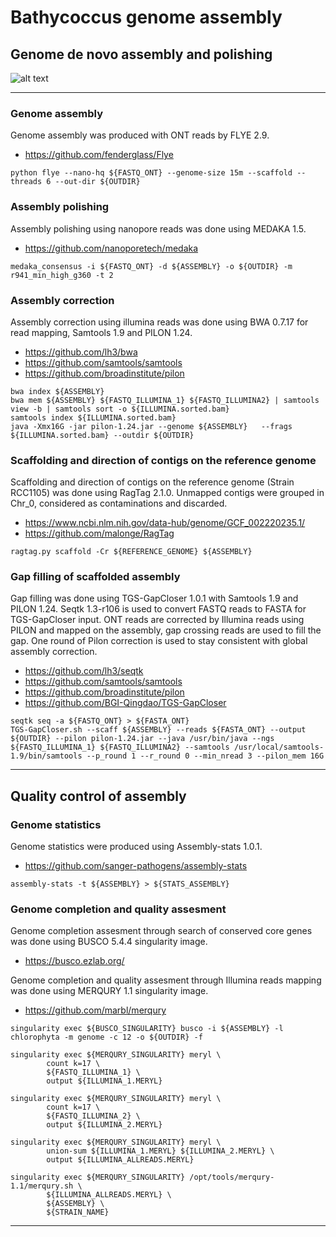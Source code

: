 # Bathycoccus genome assembly
## Genome de novo assembly and polishing

![alt text](https://github.com/LouisDennu/BathycoccusPangenome/blob/main/Assembly/Bathycoccus_pangenome_pipelines-Genome_assembly_pipeline.png)

---

### Genome assembly

Genome assembly was produced with ONT reads by FLYE 2.9.

- https://github.com/fenderglass/Flye

```shell
python flye --nano-hq ${FASTQ_ONT} --genome-size 15m --scaffold --threads 6 --out-dir ${OUTDIR}
```

### Assembly polishing

Assembly polishing using nanopore reads was done using MEDAKA 1.5.

- https://github.com/nanoporetech/medaka

```shell
medaka_consensus -i ${FASTQ_ONT} -d ${ASSEMBLY} -o ${OUTDIR} -m r941_min_high_g360 -t 2
```

### Assembly correction

Assembly correction using illumina reads was done using BWA 0.7.17 for read mapping, Samtools 1.9 and PILON 1.24.

- https://github.com/lh3/bwa
- https://github.com/samtools/samtools
- https://github.com/broadinstitute/pilon

```shell
bwa index ${ASSEMBLY}
bwa mem ${ASSEMBLY} ${FASTQ_ILLUMINA_1} ${FASTQ_ILLUMINA2} | samtools view -b | samtools sort -o ${ILLUMINA.sorted.bam}
samtools index ${ILLUMINA.sorted.bam}
java -Xmx16G -jar pilon-1.24.jar --genome ${ASSEMBLY}	--frags	${ILLUMINA.sorted.bam} --outdir ${OUTDIR}
```

### Scaffolding and direction of contigs on the reference genome

Scaffolding and direction of contigs on the reference genome (Strain RCC1105) was done using RagTag 2.1.0.
Unmapped contigs were grouped in Chr_0, considered as contaminations and discarded.

- https://www.ncbi.nlm.nih.gov/data-hub/genome/GCF_002220235.1/
- https://github.com/malonge/RagTag

```shell
ragtag.py scaffold -Cr ${REFERENCE_GENOME} ${ASSEMBLY}
```

### Gap filling of scaffolded assembly

Gap filling was done using TGS-GapCloser 1.0.1 with Samtools 1.9 and PILON 1.24. Seqtk 1.3-r106 is used to convert FASTQ reads to FASTA for TGS-GapCloser input.
ONT reads are corrected by Illumina reads using PILON and mapped on the assembly, gap crossing reads are used to fill the gap.
One round of Pilon correction is used to stay consistent with global assembly correction.

- https://github.com/lh3/seqtk
- https://github.com/samtools/samtools
- https://github.com/broadinstitute/pilon
- https://github.com/BGI-Qingdao/TGS-GapCloser

```shell
seqtk seq -a ${FASTQ_ONT} > ${FASTA_ONT}
TGS-GapCloser.sh --scaff ${ASSEMBLY} --reads ${FASTA_ONT} --output ${OUTDIR} --pilon pilon-1.24.jar --java /usr/bin/java --ngs ${FASTQ_ILLUMINA_1} ${FASTQ_ILLUMINA2} --samtools /usr/local/samtools-1.9/bin/samtools --p_round 1 --r_round 0 --min_nread 3 --pilon_mem 16G
```

---

## Quality control of assembly

### Genome statistics

Genome statistics were produced using Assembly-stats 1.0.1.

- https://github.com/sanger-pathogens/assembly-stats

```shell
assembly-stats -t ${ASSEMBLY} > ${STATS_ASSEMBLY}
```

### Genome completion and quality assesment

Genome completion assesment through search of conserved core genes was done using BUSCO 5.4.4 singularity image.

- https://busco.ezlab.org/

Genome completion and quality assesment through Illumina reads mapping was done using MERQURY 1.1 singularity image.

- https://github.com/marbl/merqury

```shell
singularity exec ${BUSCO_SINGULARITY} busco -i ${ASSEMBLY} -l chlorophyta -m genome -c 12 -o ${OUTDIR} -f
```

```shell
singularity exec ${MERQURY_SINGULARITY} meryl \
		count k=17 \
		${FASTQ_ILLUMINA_1} \
		output ${ILLUMINA_1.MERYL}

singularity exec ${MERQURY_SINGULARITY} meryl \
		count k=17 \
		${FASTQ_ILLUMINA_2} \
		output ${ILLUMINA_2.MERYL}

singularity exec ${MERQURY_SINGULARITY} meryl \
		union-sum ${ILLUMINA_1.MERYL} ${ILLUMINA_2.MERYL} \
		output ${ILLUMINA_ALLREADS.MERYL}

singularity exec ${MERQURY_SINGULARITY} /opt/tools/merqury-1.1/merqury.sh \
		${ILLUMINA_ALLREADS.MERYL} \
		${ASSEMBLY} \
		${STRAIN_NAME}
```

---

